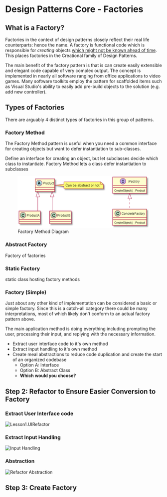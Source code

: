 ﻿# Design Patterns Core - Factories
## What is a Factory?

Factories in the context of design patterns closely reflect their real life counterparts: hence the name. A factory
is functional code which is responsible for *creating* objects <u>which might not be known ahead of time</u>. This places
factories in the Creational family of Design Patterns.

The main benefit of the factory pattern is that is can create easily extensible and elegant code capable of
very complex output. The concept is implemented in nearly all software ranging from office applications to
video games. Many software toolkits employ the pattern for scaffolded items such as Visual Studio's ability
to easily add pre-build objects to the solution (e.g. add new controller).

## Types of Factories
There are arguably 4 distinct types of factories in this group of patterns.

### Factory Method

The Factory Method pattern is useful when you need a common interface for creating objects but want to defer
instantiation to sub-classes.

Define an interface for creating an object, but let subclasses decide which class to instantiate.
 Factory Method lets a class defer instantiation to subclasses

<figure>
  <img
  src="FactoryMethod.png"
  alt="Factory Method Diagram">
  <figcaption>Factory Method Diagram</figcaption>
</figure>

### Abstract Factory

Factory of factories

### Static Factory

static class hosting factory methods

### Factory (Simple)

Just about any other kind of implementation can be considered a basic or simple factory. Since this is a catch-all
category there could be many interpretations, most of which likely don't conform to an actual factory pattern above.



The main application method is doing everything including prompting the user, processing their input, and replying with the necessary information.
- Extract user interface code to it's own method
- Extract input handling to it's own method
- Create meal abstractions to reduce code duplication and create the start of an organized codebase  
  - Option A: Interface
  - Option B: Abstract Class       
  - **Which would you choose?**

## Step 2: Refactor to Ensure Easier Conversion to Factory

### Extract User Interface code

![Lesson1.UIRefactor](UIRefactor.png "")

### Extract Input Handling

![Input Handling](InputHandling.png)

### Abstraction

![Refactor Abstraction](RefactorAbstraction.png)

## Step 3: Create Factory